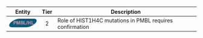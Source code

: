 |Entity|Tier|Description              |
|:----:|:----:|------------------------------|
|![PMBL](images/icons/PMBL_tier2.png) | 2 | Role of HIST1H4C mutations in PMBL requires confirmation|
